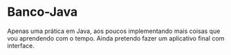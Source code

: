# Banco-Java
Apenas uma prática em Java, aos poucos implementando mais coisas que vou aprendendo com o tempo.
Ainda pretendo fazer um aplicativo final com interface.
